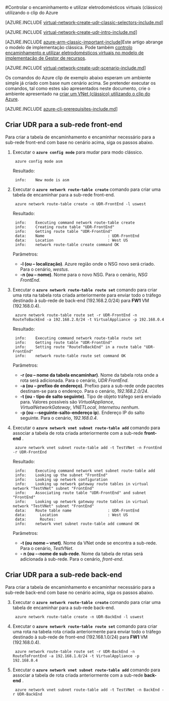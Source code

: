 <properties 
   pageTitle="Controlar o encaminhamento e utilizar eletrodomésticos virtuais utilizando o clip do Azure no modelo de implementação clássica | Microsoft Azure"
   description="Saiba como controlar encaminhamento no VNets utilizando o clip do Azure no modelo de implementação clássico"
   services="virtual-network"
   documentationCenter="na"
   authors="jimdial"
   manager="carmonm"
   editor=""
   tags="azure-service-management"
/>
<tags  
   ms.service="virtual-network"
   ms.devlang="na"
   ms.topic="article"
   ms.tgt_pltfrm="na"
   ms.workload="infrastructure-services"
   ms.date="03/15/2016"
   ms.author="jdial" />

#<a name="control-routing-and-use-virtual-appliances-classic-using-the-azure-cli"></a>Controlar o encaminhamento e utilizar eletrodomésticos virtuais (clássico) utilizando o clip do Azure

[AZURE.INCLUDE [virtual-network-create-udr-classic-selectors-include.md](../../includes/virtual-network-create-udr-classic-selectors-include.md)]

[AZURE.INCLUDE [virtual-network-create-udr-intro-include.md](../../includes/virtual-network-create-udr-intro-include.md)]

[AZURE.INCLUDE [azure-arm-classic-important-include](../../includes/azure-arm-classic-important-include.md)]Este artigo abrange o modelo de implementação clássica. Pode também [controlo encaminhamento e utilizar eletrodomésticos virtuais no modelo de implementação de Gestor de recursos](virtual-network-create-udr-arm-cli.md).

[AZURE.INCLUDE [virtual-network-create-udr-scenario-include.md](../../includes/virtual-network-create-udr-scenario-include.md)]

Os comandos do Azure clip de exemplo abaixo esperam um ambiente simple já criado com base num cenário acima. Se pretender executar os comandos, tal como estes são apresentados neste documento, crie o ambiente apresentado na [criar um VNet (clássico) utilizando o clip do Azure](virtual-networks-create-vnet-classic-cli.md).

[AZURE.INCLUDE [azure-cli-prerequisites-include.md](../../includes/azure-cli-prerequisites-include.md)]

## <a name="create-the-udr-for-the-front-end-subnet"></a>Criar UDR para a sub-rede front-end
Para criar a tabela de encaminhamento e encaminhar necessário para a sub-rede front-end com base no cenário acima, siga os passos abaixo.

1. Executar o **`azure config mode`** para mudar para modo clássico.

        azure config mode asm

    Resultado:

        info:    New mode is asm

3. Executar o **`azure network route-table create`** comando para criar uma tabela de encaminhar para a sub-rede front-end.

        azure network route-table create -n UDR-FrontEnd -l uswest

    Resultado:

        info:    Executing command network route-table create
        info:    Creating route table "UDR-FrontEnd"
        info:    Getting route table "UDR-FrontEnd"
        data:    Name                            : UDR-FrontEnd
        data:    Location                        : West US
        info:    network route-table create command OK

    Parâmetros:
    - **-l (ou – localização)**. Azure região onde o NSG novo será criado. Para o cenário, *westus*.
    - **-n (ou – nome)**. Nome para o novo NSG. Para o cenário, *NSG FrontEnd*.

4. Executar o **`azure network route-table route set`** comando para criar uma rota na tabela rota criada anteriormente para enviar todo o tráfego destinado à sub-rede de back-end (192.168.2.0/24) para **FW1** VM (192.168.0.4).

        azure network route-table route set -r UDR-FrontEnd -n RouteToBackEnd -a 192.168.2.0/24 -t VirtualAppliance -p 192.168.0.4

    Resultado:

        info:    Executing command network route-table route set
        info:    Getting route table "UDR-FrontEnd"
        info:    Setting route "RouteToBackEnd" in a route table "UDR-FrontEnd"
        info:    network route-table route set command OK

    Parâmetros:
    - **-r (ou – nome da tabela encaminhar)**. Nome da tabela rota onde a rota será adicionada. Para o cenário, *UDR FrontEnd*.
    - **-a (ou – prefixo de endereço)**. Prefixo para a sub-rede onde pacotes destinam-se para o endereço. Para o cenário, *192.168.2.0/24*.
    - **-t (ou - tipo de salto seguinte)**. Tipo de objeto tráfego será enviado para. Valores possíveis são *VirtualAppliance*, *VirtualNetworkGateway*, *VNETLocal*, *Internet*ou *nenhum*.
    - **-p (ou --seguinte-salto-endereço ip**). Endereço IP do salto seguinte. Para o cenário, *192.168.0.4*.

5. Executar o **`azure network vnet subnet route-table add`** comando para associar a tabela de rota criada anteriormente com a sub-rede **front-end** .

        azure network vnet subnet route-table add -t TestVNet -n FrontEnd -r UDR-FrontEnd

    Resultado:

        info:    Executing command network vnet subnet route-table add
        info:    Looking up the subnet "FrontEnd"
        info:    Looking up network configuration
        info:    Looking up network gateway route tables in virtual network "TestVNet" subnet "FrontEnd"
        info:    Associating route table "UDR-FrontEnd" and subnet "FrontEnd"
        info:    Looking up network gateway route tables in virtual network "TestVNet" subnet "FrontEnd"
        data:    Route table name                : UDR-FrontEnd
        data:      Location                      : West US
        data:      Routes:
        info:    network vnet subnet route-table add command OK 

    Parâmetros:
    - **-t (ou nome – vnet)**. Nome da VNet onde se encontra a sub-rede. Para o cenário, *TestVNet*.
    - **- n (ou --nome de sub-rede**. Nome da tabela de rotas será adicionada à sub-rede. Para o cenário, *front-end*.
 
## <a name="create-the-udr-for-the-back-end-subnet"></a>Criar UDR para a sub-rede back-end
Para criar a tabela de encaminhamento e encaminhar necessário para a sub-rede back-end com base no cenário acima, siga os passos abaixo.

3. Executar o **`azure network route-table create`** comando para criar uma tabela de encaminhar para a sub-rede back-end.

        azure network route-table create -n UDR-BackEnd -l uswest

4. Executar o **`azure network route-table route set`** comando para criar uma rota na tabela rota criada anteriormente para enviar todo o tráfego destinado à sub-rede de front-end (192.168.1.0/24) para **FW1** VM (192.168.0.4).

        azure network route-table route set -r UDR-BackEnd -n RouteToFrontEnd -a 192.168.1.0/24 -t VirtualAppliance -p 192.168.0.4

5. Executar o **`azure network vnet subnet route-table add`** comando para associar a tabela de rota criada anteriormente com a sub-rede **back-end** .

        azure network vnet subnet route-table add -t TestVNet -n BackEnd -r UDR-BackEnd

